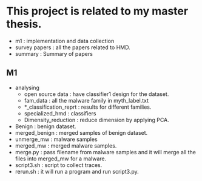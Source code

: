 # This project is related to my master thesis.

- m1 : implementation and data collection
- survey papers : all the papers related to HMD.
- summary : Summary of papers

## M1

- analysing 
    - open source data : have classifier1 design for the dataset.
    - fam_data : all the malware family in myth_label.txt
    - *_classification_reprt : results for different families.
    - specialized_hmd : classifiers
    - Dimensity_reduction : reduce dimension by applying PCA.
- Benign : benign dataset.
- merged_benign : merged samples of benign dataset.
- unmerge_mw : malware samples
- merged_mw : merged malware samples.
- merge.py : pass filename from malware samples and it will merge all the files into merged_mw for a malware.
- script3.sh : script to collect traces.
- rerun.sh : it will run a program and run script3.py.

